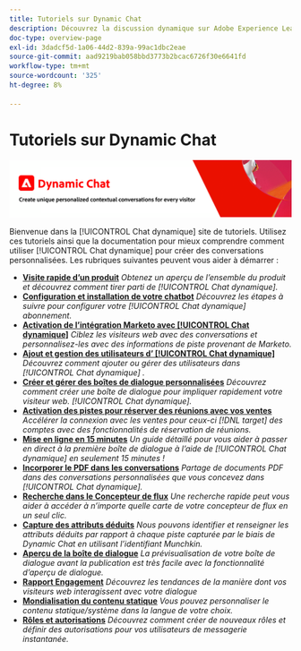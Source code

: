 ```yaml
---
title: Tutoriels sur Dynamic Chat
description: Découvrez la discussion dynamique sur Adobe Experience League. Utilisez ces tutoriels et la documentation pour mieux comprendre comment utiliser la discussion dynamique afin de créer des conversations personnalisées.
doc-type: overview-page
exl-id: 3dadcf5d-1a06-44d2-839a-99ac1dbc2eae
source-git-commit: aad9219bab058bbd3773b2bcac6726f30e6641fd
workflow-type: tm+mt
source-wordcount: '325'
ht-degree: 8%

---
```


# Tutoriels sur Dynamic Chat

![](assets/dynamic-chat-header.png)

Bienvenue dans la [!UICONTROL Chat dynamique]  site de tutoriels. Utilisez ces tutoriels ainsi que la documentation pour mieux comprendre comment utiliser [!UICONTROL Chat dynamique]  pour créer des conversations personnalisées. Les rubriques suivantes peuvent vous aider à démarrer :

* **[Visite rapide d’un produit](product-tour.md)**
   *Obtenez un aperçu de l’ensemble du produit et découvrez comment tirer parti de [!UICONTROL Chat dynamique].*
* **[Configuration et installation de votre chatbot](setup.md)**
   *Découvrez les étapes à suivre pour configurer votre [!UICONTROL Chat dynamique]  abonnement.*
* **[Activation de l’intégration Marketo avec [!UICONTROL Chat dynamique]](marketo-integration.md)**
   *Ciblez les visiteurs web avec des conversations et personnalisez-les avec des informations de piste provenant de Marketo.*
* **[Ajout et gestion des utilisateurs d’ [!UICONTROL Chat dynamique]](user-management.md)**
   *Découvrez comment ajouter ou gérer des utilisateurs dans [!UICONTROL Chat dynamique] .*
* **[Créer et gérer des boîtes de dialogue personnalisées](dialogue-management.md)**
   *Découvrez comment créer une boîte de dialogue pour impliquer rapidement votre visiteur web. [!UICONTROL Chat dynamique].*
* **[Activation des pistes pour réserver des réunions avec vos ventes](meeting-booking.md)**
   *Accélérer la connexion avec les ventes pour ceux-ci [!DNL target] des comptes avec des fonctionnalités de réservation de réunions.*
* **[Mise en ligne en 15 minutes](go-live-in-15-minutes.md)**
   *Un guide détaillé pour vous aider à passer en direct à la première boîte de dialogue à l’aide de [!UICONTROL Chat dynamique]  en seulement 15 minutes !*
* **[Incorporer le PDF dans les conversations](document-cloud-integration.md)**
   *Partage de documents PDF dans des conversations personnalisées que vous concevez dans [!UICONTROL Chat dynamique].*
* **[Recherche dans le Concepteur de flux](search-in-stream-designer.md)**
   *Une recherche rapide peut vous aider à accéder à n’importe quelle carte de votre concepteur de flux en un seul clic.*
* **[Capture des attributs déduits](capture-inferred-attributes.md)**
   *Nous pouvons identifier et renseigner les attributs déduits par rapport à chaque piste capturée par le biais de Dynamic Chat en utilisant l’identifiant Munchkin.*
* **[Aperçu de la boîte de dialogue](dialogue-preview.md)**
   *La prévisualisation de votre boîte de dialogue avant la publication est très facile avec la fonctionnalité d’aperçu de dialogue.*
* **[Rapport Engagement](engagement-report.md)**
   *Découvrez les tendances de la manière dont vos visiteurs web interagissent avec votre dialogue*
* **[Mondialisation du contenu statique](globalization-of-static-content.md)**
   *Vous pouvez personnaliser le contenu statique/système dans la langue de votre choix.*
* **[Rôles et autorisations](roles-and-permissions.md)**
   *Découvrez comment créer de nouveaux rôles et définir des autorisations pour vos utilisateurs de messagerie instantanée.*
